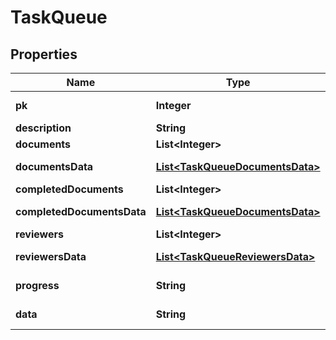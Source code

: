 

# TaskQueue


## Properties

Name | Type | Description | Notes
------------ | ------------- | ------------- | -------------
**pk** | **Integer** |  |  [optional] [readonly]
**description** | **String** |  |  [optional]
**documents** | **List&lt;Integer&gt;** |  |  [optional]
**documentsData** | [**List&lt;TaskQueueDocumentsData&gt;**](TaskQueueDocumentsData.md) |  |  [optional] [readonly]
**completedDocuments** | **List&lt;Integer&gt;** |  |  [optional]
**completedDocumentsData** | [**List&lt;TaskQueueDocumentsData&gt;**](TaskQueueDocumentsData.md) |  |  [optional] [readonly]
**reviewers** | **List&lt;Integer&gt;** |  |  [optional]
**reviewersData** | [**List&lt;TaskQueueReviewersData&gt;**](TaskQueueReviewersData.md) |  |  [optional] [readonly]
**progress** | **String** |  |  [optional] [readonly]
**data** | **String** |  |  [optional] [readonly]



